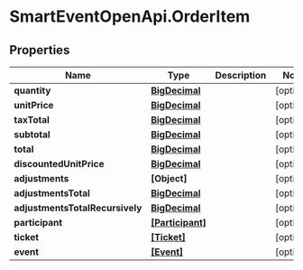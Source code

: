 # SmartEventOpenApi.OrderItem

## Properties
Name | Type | Description | Notes
------------ | ------------- | ------------- | -------------
**quantity** | [**BigDecimal**](BigDecimal.md) |  | [optional] 
**unitPrice** | [**BigDecimal**](BigDecimal.md) |  | [optional] 
**taxTotal** | [**BigDecimal**](BigDecimal.md) |  | [optional] 
**subtotal** | [**BigDecimal**](BigDecimal.md) |  | [optional] 
**total** | [**BigDecimal**](BigDecimal.md) |  | [optional] 
**discountedUnitPrice** | [**BigDecimal**](BigDecimal.md) |  | [optional] 
**adjustments** | **[Object]** |  | [optional] 
**adjustmentsTotal** | [**BigDecimal**](BigDecimal.md) |  | [optional] 
**adjustmentsTotalRecursively** | [**BigDecimal**](BigDecimal.md) |  | [optional] 
**participant** | [**[Participant]**](Participant.md) |  | [optional] 
**ticket** | [**[Ticket]**](Ticket.md) |  | [optional] 
**event** | [**[Event]**](Event.md) |  | [optional] 

